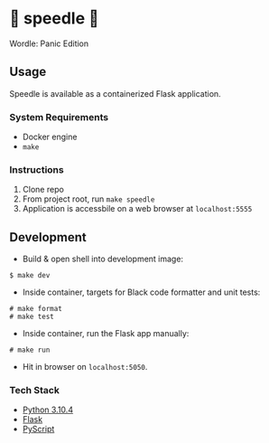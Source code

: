 # :checkered_flag: speedle :checkered_flag:

Wordle: Panic Edition

## Usage
Speedle is available as a containerized Flask application.

### System Requirements
- Docker engine
- `make`

### Instructions
1. Clone repo
2. From project root, run `make speedle`
3. Application is accessbile on a web browser at `localhost:5555`


## Development
- Build & open shell into development image:
```
$ make dev
```

- Inside container, targets for Black code formatter and unit tests:
```
# make format
# make test
```

- Inside container, run the Flask app manually:
```
# make run
```

- Hit in browser on `localhost:5050`.

### Tech Stack
- [Python 3.10.4](https://docs.python.org/3/)
- [Flask](https://flask.palletsprojects.com/en/2.2.x/)
- [PyScript](https://pyscript.net/)
